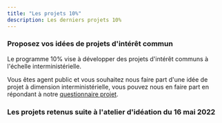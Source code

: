 ```yaml
---
title: "Les projets 10%"
description: Les derniers projets 10%
---
```



### Proposez vos idées de projets d'intérêt commun 

Le programme 10% vise à développer des projets d'intérêt communs à l'échelle interministérielle.

Vous êtes agent public et vous souhaitez nous faire part d'une idée de projet à dimension interministérielle, vous pouvez nous en faire part en répondant à notre [questionnaire projet](https://framaforms.org/appel-a-idees-de-projets-programme-10-pourcent-1648137237). 


### Les projets retenus suite à l'atelier d'idéation du 16 mai 2022

